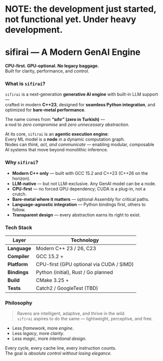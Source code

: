 # NOTE: the development just started, not functional yet. Under heavy development.

# sifirai — A Modern GenAI Engine

**CPU-first. GPU-optional. No legacy baggage.**  
Built for clarity, performance, and control.


### What is `sifirai`?

`sifirai` is a next-generation **generative AI engine** with built-in LLM support —  
crafted in modern **C++23**, designed for **seamless Python integration**, and optimized for **bare-metal performance**.

The name comes from **“sıfır” (zero in Turkish)** —  
a nod to *zero compromise* and *zero unnecessary abstraction*.

At its core, `sifirai` is an **agentic execution engine**:  
Every ML model is a **node** in a dynamic computation graph.  
Nodes can *think, act, and communicate* — enabling modular, composable AI systems that move beyond monolithic inference.


### Why `sifirai`?

- **Modern C++ only** — built with GCC 15.2 and C++23 (C++26 on the horizon).  
- **LLM-native** — but not LLM-exclusive. Any GenAI model can be a node.  
- **CPU-first** — no forced GPU dependency; CUDA is a plug-in, not a crutch.  
- **Bare-metal where it matters** — optional Assembly for critical paths.  
- **Language-agnostic integration** — Python bindings first, others to follow.  
- **Transparent design** — every abstraction earns its right to exist.  


### Tech Stack

| Layer | Technology |
|-------|-------------|
| **Language** | Modern C++ 23 / 26, C23 |
| **Compiler** | GCC 15.2 + |
| **Platform** | CPU-first (GPU optional via CUDA / SIMD) |
| **Bindings** | Python (initial), Rust / Go planned |
| **Build** | CMake 3.25 + |
| **Tests** | Catch2 / GoogleTest (TBD) |


### Philosophy

> Ravens are intelligent, adaptive, and thrive in the wild.  
> `sifirai` aspires to do the same — lightweight, perceptive, and free.

- Less *framework*, more *engine*.  
- Less *legacy*, more *clarity*.  
- Less *magic*, more *intentional design*.  

Every cycle, every cache line, every instruction counts.  
The goal is *absolute control without losing elegance.*
